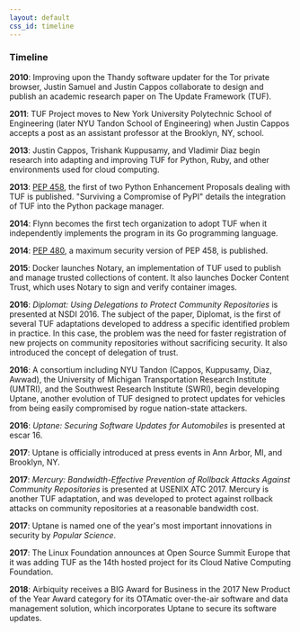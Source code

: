 ```yaml
---
layout: default
css_id: timeline
---
```


### Timeline

**2010**: Improving upon the Thandy software updater for the Tor private
browser, Justin Samuel and Justin Cappos collaborate to design and publish an
academic research paper on The Update Framework (TUF).

**2011**: TUF Project moves to New York University Polytechnic School of
Engineering (later NYU Tandon School of Engineering) when Justin Cappos
accepts a post as an assistant professor at the Brooklyn, NY, school.

**2013**: Justin Cappos, Trishank Kuppusamy, and Vladimir Diaz begin research
into adapting and improving TUF for Python, Ruby, and other environments used
for cloud computing.

**2013**: [PEP 458](https://www.python.org/dev/peps/pep-0458/), the first of
two Python Enhancement Proposals dealing with TUF is published.
"Surviving a Compromise of PyPI" details
the integration of TUF into the Python package manager.

**2014**: Flynn becomes the first tech organization to adopt TUF when
it independently implements the program in its Go programming language.

**2014**: [PEP 480](https://www.python.org/dev/peps/pep-0480/), a
 maximum security version of PEP 458, is published.

**2015**: Docker launches Notary, an implementation of TUF
used to publish and manage trusted collections of content. It also launches
Docker Content Trust, which uses Notary to sign and verify container images.

**2016**: *Diplomat: Using Delegations to Protect Community Repositories*
is presented at NSDI 2016. The subject of the paper, Diplomat, is the first of several
TUF adaptations developed to address a specific identified problem in practice.
In this case,
the problem was the need for faster registration of new projects on community
repositories without sacrificing security. It also introduced the concept
of delegation of trust.

**2016**: A consortium including NYU Tandon (Cappos, Kuppusamy, Diaz, Awwad),
the University of Michigan Transportation Research Institute (UMTRI), and the
Southwest Research Institute (SWRI), begin developing Uptane, another evolution of
TUF designed to protect updates for vehicles from being easily compromised by rogue
nation-state attackers.

**2016**: *Uptane: Securing Software Updates for Automobiles* is presented at
escar 16.

**2017**: Uptane is officially introduced at press events in Ann Arbor, MI, and
Brooklyn, NY.

**2017**: *Mercury: Bandwidth-Effective Prevention of Rollback Attacks Against
Community Repositories* is presented at USENIX ATC 2017. Mercury is another TUF
adaptation, and was developed to protect against rollback attacks on community repositories at
a reasonable bandwidth cost.

**2017**: Uptane is named one of the year's most important innovations in
security by *Popular Science*.

**2017**: The Linux Foundation announces at Open Source Summit
Europe that it was adding TUF as the 14th hosted project for its Cloud Native
Computing Foundation.

**2018**: Airbiquity receives a BIG Award for Business in the 2017 New Product of
the Year Award category for its OTAmatic over-the-air software and data management
solution, which incorporates Uptane to secure its software updates.
